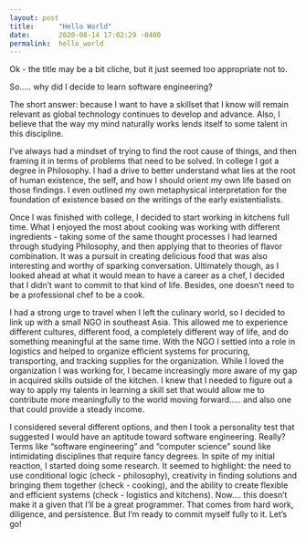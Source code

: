 ```yaml
---
layout: post
title:      "Hello World"
date:       2020-08-14 17:02:29 -0400
permalink:  hello_world
---
```


Ok - the title may be a bit cliche, but it just seemed too appropriate not to. 

So….. why did I decide to learn software engineering?

The short answer: because I want to have a skillset that I know will remain relevant as global technology continues to develop and advance. Also, I believe that the way my mind naturally works lends itself to some talent in this discipline.

I’ve always had a mindset of trying to find the root cause of things, and then framing it in terms of problems that need to be solved. In college I got a degree in Philosophy. I had a drive to better understand what lies at the root of human existence, the self, and how I should orient my own life based on those findings. I even outlined my own metaphysical interpretation for the foundation of existence based on the writings of the early existentialists.

Once I was finished with college, I decided to start working in kitchens full time. What I enjoyed the most about cooking was working with different ingredients - taking some of the same thought processes I had learned through studying Philosophy, and then applying that to theories of flavor combination. It was a pursuit in creating delicious food that was also interesting and worthy of sparking conversation. Ultimately though, as I looked ahead at what it would mean to have a career as a chef, I decided that I didn’t want to commit to that kind of life. Besides, one doesn’t need to be a professional chef to be a cook.

I had a strong urge to travel when I left the culinary world, so I decided to link up with a small NGO in southeast Asia. This allowed me to experience different cultures, different food, a completely different way of life, and do something meaningful at the same time. With the NGO I settled into a role in logistics and helped to organize efficient systems for procuring, transporting, and tracking supplies for the organization. While I loved the organization I was working for, I became increasingly more aware of my gap in acquired skills outside of the kitchen. I knew that I needed to figure out a way to apply my talents in learning a skill set that would allow me to contribute more meaningfully to the world moving forward….. and also one that could provide a steady income.

I considered several different options, and then I took a personality test that suggested I would have an aptitude toward software engineering. Really? Terms like “software engineering” and “computer science” sound like intimidating disciplines that require fancy degrees. In spite of my initial reaction, I started doing some research. It seemed to highlight: the need to use conditional logic (check - philosophy), creativity in finding solutions and bringing them together (check - cooking), and the ability to create flexible and efficient systems (check - logistics and kitchens). Now…. this doesn’t make it a given that I’ll be a great programmer. That comes from hard work, diligence, and persistence. But I’m ready to commit myself fully to it. Let’s go!


